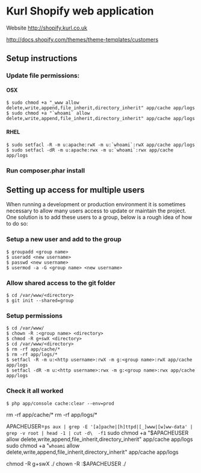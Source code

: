 # Kurl Shopify web application

Website http://shopify.kurl.co.uk

http://docs.shopify.com/themes/theme-templates/customers

## Setup instructions

### Update file permissions:

#### OSX
```
$ sudo chmod +a "_www allow delete,write,append,file_inherit,directory_inherit" app/cache app/logs
$ sudo chmod +a "`whoami` allow delete,write,append,file_inherit,directory_inherit" app/cache app/logs
```

#### RHEL
```
$ sudo setfacl -R -m u:apache:rwX -m u:`whoami`:rwX app/cache app/logs
$ sudo setfacl -dR -m u:apache:rwx -m u:`whoami`:rwx app/cache app/logs
```

### Run composer.phar install

## Setting up access for multiple users

When running a development or production environment it is sometimes necessary to allow many users access to update or
maintain the project. One solution is to add these users to a group, below is a rough idea of how to do so:

### Setup a new user and add to the group

```
$ groupadd <group name>
$ useradd <new username>
$ passwd <new username>
$ usermod -a -G <group name> <new username>
```

### Allow shared access to the git folder

```
$ cd /var/www/<directory>
$ git init --shared=group
```

### Setup permissions

```
$ cd /var/www/
$ chown -R :<group name> <directory>
$ chmod -R g+swX <directory>
$ cd /var/www/<directory>
$ rm -rf app/cache/*
$ rm -rf app/logs/*
$ setfacl -R -m u:<http username>:rwX -m g:<group name>:rwX app/cache app/logs
$ setfacl -dR -m u:<http username>:rwx -m g:<group name>:rwx app/cache app/logs
```

### Check it all worked

```
$ php app/console cache:clear --env=prod
```

rm -rf app/cache/*
rm -rf app/logs/*

APACHEUSER=`ps aux | grep -E '[a]pache|[h]ttpd|[_]www|[w]ww-data' | grep -v root | head -1 | cut -d\  -f1`
sudo chmod +a "$APACHEUSER allow delete,write,append,file_inherit,directory_inherit" app/cache app/logs
sudo chmod +a "`whoami` allow delete,write,append,file_inherit,directory_inherit" app/cache app/logs

chmod -R g+swX ./
chown -R :$APACHEUSER ./